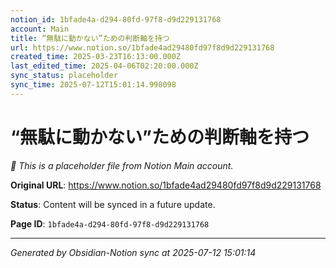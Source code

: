 ```yaml
---
notion_id: 1bfade4a-d294-80fd-97f8-d9d229131768
account: Main
title: “無駄に動かない”ための判断軸を持つ
url: https://www.notion.so/1bfade4ad29480fd97f8d9d229131768
created_time: 2025-03-23T16:13:00.000Z
last_edited_time: 2025-04-06T02:20:00.000Z
sync_status: placeholder
sync_time: 2025-07-12T15:01:14.998098
---
```


# “無駄に動かない”ための判断軸を持つ

*🔄 This is a placeholder file from Notion Main account.*

**Original URL**: https://www.notion.so/1bfade4ad29480fd97f8d9d229131768

**Status**: Content will be synced in a future update.

**Page ID**: `1bfade4a-d294-80fd-97f8-d9d229131768`

---

*Generated by Obsidian-Notion sync at 2025-07-12 15:01:14*
